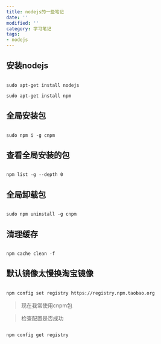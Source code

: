 ```yaml
---
title: nodejs的一些笔记
date: ''
modified: ''
category: 学习笔记
tags:
- nodejs
---
```


## 安装nodejs
```
sudo apt-get install nodejs
sudo apt-get install npm
```
## 全局安装包
```
sudo npm i -g cnpm
```
## 查看全局安装的包
```
npm list -g --depth 0
```
## 全局卸载包
```
sudo npm uninstall -g cnpm
```

## 清理缓存
```
npm cache clean -f
```
## 默认镜像太慢换淘宝镜像
```bash
npm config set registry https://registry.npm.taobao.org
```
> 现在我常使用cnpm包
> 检查配置是否成功
```bash
npm config get registry
```
